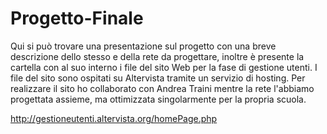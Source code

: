 # Progetto-Finale

Qui si può trovare una presentazione sul progetto con una breve descrizione dello stesso e della rete da progettare, inoltre è presente la cartella con al suo interno i file del sito Web per la fase di gestione utenti. I file del sito sono ospitati su Altervista tramite un servizio di hosting.
Per realizzare il sito ho collaborato con Andrea Traini mentre la rete l'abbiamo progettata assieme, ma ottimizzata singolarmente per la propria scuola.

http://gestioneutenti.altervista.org/homePage.php
